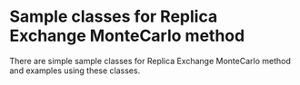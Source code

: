 Sample classes for Replica Exchange MonteCarlo method
==========================================================
There are simple sample classes for Replica Exchange MonteCarlo method 
and examples using these classes.


